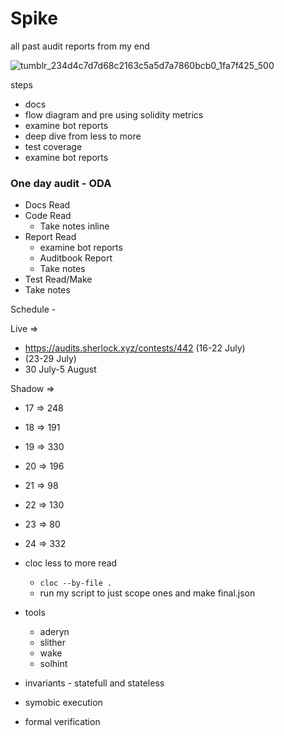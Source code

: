 # Spike
all past audit reports from my end


![tumblr_234d4c7d7d68c2163c5a5d7a7860bcb0_1fa7f425_500](https://github.com/0xJoichiro/Spike/assets/119509722/098d2269-99a6-4f5e-ab80-a58e9d85a590)



steps

- docs
- flow diagram and pre using solidity metrics
- examine bot reports
- deep dive from less to more
- test coverage
- examine bot reports



### One day audit - ODA

- Docs Read
- Code Read
  - Take notes inline 
- Report Read
  - examine bot reports
  - Auditbook Report
  - Take notes
- Test Read/Make
- Take notes




Schedule - 

Live => 

- https://audits.sherlock.xyz/contests/442 (16-22 July)
- (23-29 July)
- 30 July-5 August



Shadow =>

- 17 => 248
- 18 => 191
- 19 => 330
- 20 => 196
- 21 => 98
- 22 => 130
- 23 => 80
- 24 => 332





- cloc less to more read
  - ```cloc --by-file .```
  - run my script to just scope ones and make final.json
- tools
  - aderyn
  - slither
  - wake
  - solhint
- invariants - statefull and stateless
- symobic execution
- formal verification